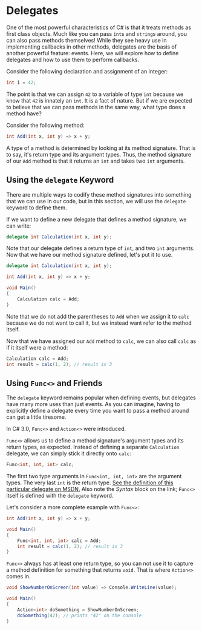 # Delegates

One of the most powerful characteristics of C# is that it treats methods as first class objects. Much like you can pass `int`s and `string`s around, you can also pass methods themselves! While they see heavy use in implementing callbacks in other methods, delegates are the basis of another powerful feature: events. Here, we will explore how to define delegates and how to use them to perform callbacks.

Consider the following declaration and assignment of an integer:

```cs
int i = 42;
```

The point is that we can assign `42` to a variable of type `int` because we know that `42` is innately an `int`. It is a fact of nature. But if we are expected to believe that we can pass methods in the same way, what type does a method have?

Consider the following method:

```cs
int Add(int x, int y) => x + y;
```

A type of a method is determined by looking at its method signature. That is to say, it's return type and its argument types. Thus, the method signature of our `Add` method is that it returns an `int` and takes two `int` arguments.

## Using the `delegate` Keyword

There are multiple ways to codify these method signatures into something that we can use in our code, but in this section, we will use the `delegate` keyword to define them.

If we want to define a new delegate that defines a method signature, we can write:

```cs
delegate int Calculation(int x, int y);
```

Note that our delegate defines a return type of `int`, and two `int` arguments. Now that we have our method signature defined, let's put it to use.

```cs
delegate int Calculation(int x, int y);

int Add(int x, int y) => x + y;

void Main()
{
    Calculation calc = Add;
}
```

Note that we do not add the parentheses to `Add` when we assign it to `calc` because we do not want to call it, but we instead want refer to the method itself.

Now that we have assigned our `Add` method to `calc`, we can also call `calc` as if it itself were a method:

```cs
Calculation calc = Add;
int result = calc(1, 2); // result is 3
```

## Using `Func<>` and Friends

The `delegate` keyword remains popular when defining events, but delegates have many more uses than just events. As you can imagine, having to explicitly define a delegate every time you want to pass a method around can get a little tiresome.

In C# 3.0, `Func<>` and `Action<>` were introduced.

`Func<>` allows us to define a method signature's argument types and its return types, as expected. Instead of defining a separate `Calculation` delegate, we can simply stick it directly onto `calc`:

```cs
Func<int, int, int> calc;
```

The first two type arguments in `Func<int, int, int>` are the argument types. The very last `int` is the return type. [See the definition of this particular delegate on MSDN.](https://msdn.microsoft.com/en-us/library/bb534647) Also note the *Syntax* block on the link; `Func<>` itself is defined with the `delegate` keyword.

Let's consider a more complete example with `Func<>`:

```cs
int Add(int x, int y) => x + y;

void Main()
{
    Func<int, int, int> calc = Add;
    int result = calc(1, 2); // result is 3
}
```

`Func<>` always has at least one return type, so you can not use it to capture a method definition for something that returns `void`. That is where `Action<>` comes in.

```cs
void ShowNumberOnScreen(int value) => Console.WriteLine(value);

void Main()
{
    Action<int> doSomething = ShowNumberOnScreen;
    doSomething(42); // prints "42" on the console
}
```
